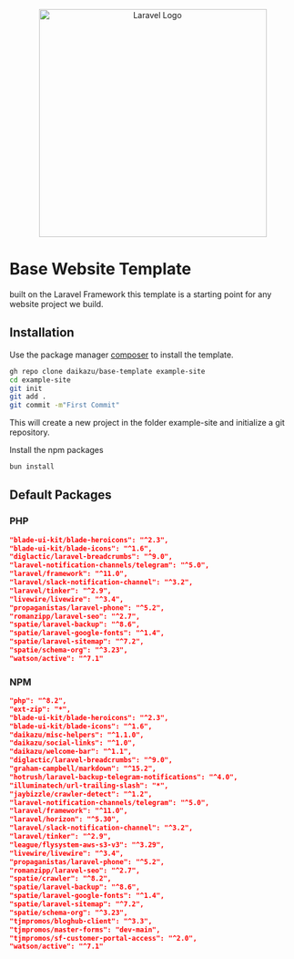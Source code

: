 <p align="center"><a href="https://laravel.com" target="_blank"><img src="https://raw.githubusercontent.com/laravel/art/master/logo-lockup/5%20SVG/2%20CMYK/1%20Full%20Color/laravel-logolockup-cmyk-red.svg" width="400" alt="Laravel Logo"></a></p>

# Base Website Template

built on the Laravel Framework this template is a starting point for any website project we build.

## Installation

Use the package manager [composer](https://getcomposer.org/) to install the template.

```bash
gh repo clone daikazu/base-template example-site
cd example-site
git init
git add .
git commit -m"First Commit"
```

This will create a new project in the folder example-site and initialize a git repository.

Install the npm packages

```bash
bun install
```

## Default Packages

### PHP

```json
"blade-ui-kit/blade-heroicons": "^2.3",
"blade-ui-kit/blade-icons": "^1.6",
"diglactic/laravel-breadcrumbs": "^9.0",
"laravel-notification-channels/telegram": "^5.0",
"laravel/framework": "^11.0",
"laravel/slack-notification-channel": "^3.2",
"laravel/tinker": "^2.9",
"livewire/livewire": "^3.4",
"propaganistas/laravel-phone": "^5.2",
"romanzipp/laravel-seo": "^2.7",
"spatie/laravel-backup": "^8.6",
"spatie/laravel-google-fonts": "^1.4",
"spatie/laravel-sitemap": "^7.2",
"spatie/schema-org": "^3.23",
"watson/active": "^7.1"
```

### NPM

```json
"php": "^8.2",
"ext-zip": "*",
"blade-ui-kit/blade-heroicons": "^2.3",
"blade-ui-kit/blade-icons": "^1.6",
"daikazu/misc-helpers": "^1.1.0",
"daikazu/social-links": "^1.0",
"daikazu/welcome-bar": "^1.1",
"diglactic/laravel-breadcrumbs": "^9.0",
"graham-campbell/markdown": "^15.2",
"hotrush/laravel-backup-telegram-notifications": "^4.0",
"illuminatech/url-trailing-slash": "*",
"jaybizzle/crawler-detect": "^1.2",
"laravel-notification-channels/telegram": "^5.0",
"laravel/framework": "^11.0",
"laravel/horizon": "^5.30",
"laravel/slack-notification-channel": "^3.2",
"laravel/tinker": "^2.9",
"league/flysystem-aws-s3-v3": "^3.29",
"livewire/livewire": "^3.4",
"propaganistas/laravel-phone": "^5.2",
"romanzipp/laravel-seo": "^2.7",
"spatie/crawler": "^8.2",
"spatie/laravel-backup": "^8.6",
"spatie/laravel-google-fonts": "^1.4",
"spatie/laravel-sitemap": "^7.2",
"spatie/schema-org": "^3.23",
"tjmpromos/bloghub-client": "^3.3",
"tjmpromos/master-forms": "dev-main",
"tjmpromos/sf-customer-portal-access": "^2.0",
"watson/active": "^7.1"
```
